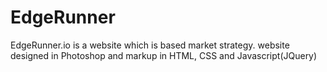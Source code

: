 # EdgeRunner
EdgeRunner.io is a website which is based market strategy. website designed in Photoshop and markup in HTML, CSS and Javascript(JQuery)
